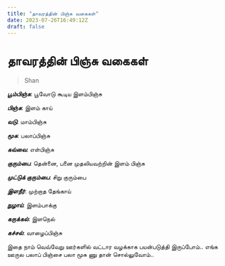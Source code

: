 ```yaml
---
title: "தாவரத்தின் பிஞ்சு வகைகள்"
date: 2023-07-26T16:49:12Z
draft: false
---
```


# தாவரத்தின் பிஞ்சு வகைகள்
> Shan

***பூம்பிஞ்சு***: பூவோடு கூடிய இளம்பிஞ்சு

***பிஞ்சு***: இளம் காய்

***வடு***: மாம்பிஞ்சு

***மூசு***: பலாப்பிஞ்சு

***கவ்வை***: எள்பிஞ்சு

***குரும்பை***: தென்னை, பனை முதலியவற்றின் இளம் பிஞ்சு

***முட்டுக் குரும்பை***: சிறு குரும்பை

***இளநீர்***: முற்றாத தேங்காய்

***நுழாய்***: இளம்பாக்கு

***கருக்கல்***: இளநெல்

***கச்சல்***: வாழைப்பிஞ்சு

இதை நாம் வெவ்வேறு ஊர்களில் வட்டார வழக்காக பயன்படுத்தி இருப்போம்..
எங்க ஊருல பலாப் பிஞ்சை பலா மூசு ணு தான் சொல்லுவோம்..
